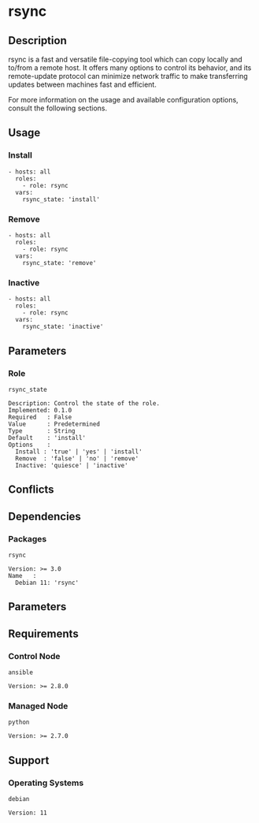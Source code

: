 # rsync

## Description

rsync is a fast and versatile file-copying tool which can copy locally and
to/from a remote host. It offers many options to control its behavior, and its
remote-update protocol can minimize network traffic to make transferring updates
between machines fast and efficient.

For more information on the usage and available configuration options,
consult the following sections.

## Usage

### Install

```
- hosts: all
  roles:
    - role: rsync
  vars:
    rsync_state: 'install'
```

### Remove

```
- hosts: all
  roles:
    - role: rsync
  vars:
    rsync_state: 'remove'
```

### Inactive

```
- hosts: all
  roles:
    - role: rsync
  vars:
    rsync_state: 'inactive'
```

## Parameters

### Role

`rsync_state`

    Description: Control the state of the role.
    Implemented: 0.1.0
    Required   : False
    Value      : Predetermined
    Type       : String
    Default    : 'install'
    Options    :
      Install : 'true' | 'yes' | 'install'
      Remove  : 'false' | 'no' | 'remove'
      Inactive: 'quiesce' | 'inactive'

## Conflicts

## Dependencies

### Packages

`rsync`

    Version: >= 3.0
    Name   :
      Debian 11: 'rsync'

## Parameters

## Requirements

### Control Node

`ansible`

    Version: >= 2.8.0

### Managed Node

`python`

    Version: >= 2.7.0

## Support

### Operating Systems

`debian`

    Version: 11
